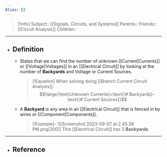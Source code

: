 ```yaml
---
Alias: []
---
```

> [!Info]
> Subject:: [[Signals, Circuits, and Systems]]
> Parents:: 
> Friends:: [[Circuit Analysis]]
> Children:: 
---
- ## Definition
	- States that we can find the number of unknown [[Current|Currents]] or [[Voltage|Voltages]] in an [[Electrical Circuit]] by looking at the number of **Backyards** and Voltage or Current Sources.
	  > [!Equation]
	  > When solving doing [[Branch Current Circuit Analysis]]:
	  > $$\large{\text{Unknown Currents}=\text{\# Backyards}-\text{\# Current Sources}}$$
	- A **Backyard** is any area in an [[Electrical Circuit]] that is fenced in by wires or [[Component|Components]].
	  > [!Example]-
	  > ![[Screenshot 2023-09-07 at 2.45.38 PM.png|300]]
	  > This [[Electrical Circuit]] has $3$ **Backyards**.
---
- ## Reference